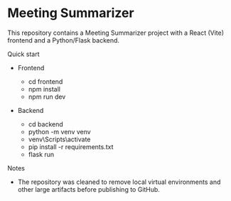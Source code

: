 # Meeting Summarizer

This repository contains a Meeting Summarizer project with a React (Vite) frontend and a Python/Flask backend.

Quick start

- Frontend
  - cd frontend
  - npm install
  - npm run dev

- Backend
  - cd backend
  - python -m venv venv
  - venv\Scripts\activate
  - pip install -r requirements.txt
  - flask run

Notes
- The repository was cleaned to remove local virtual environments and other large artifacts before publishing to GitHub.
